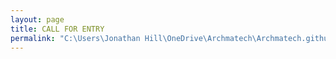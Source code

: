 ```yaml
---
layout: page
title: CALL FOR ENTRY
permalink: "C:\Users\Jonathan Hill\OneDrive\Archmatech\Archmatech.github.io\_includes\call for entry.html"
---
```











